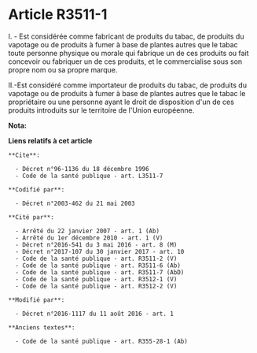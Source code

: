 # Article R3511-1

I. - Est considérée comme fabricant de produits du tabac, de produits du vapotage ou de produits à fumer à base de plantes
autres que le tabac toute personne physique ou morale qui fabrique un de ces produits ou fait concevoir ou fabriquer un de
ces produits, et le commercialise sous son propre nom ou sa propre marque. 

II.-Est considéré comme importateur de produits du tabac, de produits du vapotage ou de produits à fumer à base de plantes
autres que le tabac le propriétaire ou une personne ayant le droit de disposition d'un de ces produits introduits sur le
territoire de l'Union européenne.

**Nota:**



**Liens relatifs à cet article**

	**Cite**:

	  - Décret n°96-1136 du 18 décembre 1996
	  - Code de la santé publique - art. L3511-7

	**Codifié par**:

	  - Décret n°2003-462 du 21 mai 2003

	**Cité par**:

	  - Arrêté du 22 janvier 2007 - art. 1 (Ab)
	  - Arrêté du 1er décembre 2010 - art. 1 (V)
	  - Décret n°2016-541 du 3 mai 2016 - art. 8 (M)
	  - Décret n°2017-107 du 30 janvier 2017 - art. 10
	  - Code de la santé publique - art. R3511-2 (V)
	  - Code de la santé publique - art. R3511-6 (Ab)
	  - Code de la santé publique - art. R3511-7 (AbD)
	  - Code de la santé publique - art. R3512-1 (V)
	  - Code de la santé publique - art. R3512-2 (V)

	**Modifié par**:

	  - Décret n°2016-1117 du 11 août 2016 - art. 1

	**Anciens textes**:

	  - Code de la santé publique - art. R355-28-1 (Ab)
